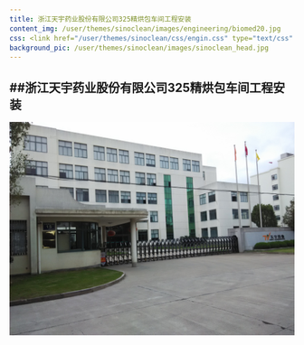 ```yaml
---
title: 浙江天宇药业股份有限公司325精烘包车间工程安装
content_img: /user/themes/sinoclean/images/engineering/biomed20.jpg
css: <link href="/user/themes/sinoclean/css/engin.css" type="text/css" rel="stylesheet" />
background_pic: /user/themes/sinoclean/images/sinoclean_head.jpg
---
```


##浙江天宇药业股份有限公司325精烘包车间工程安装
---

![Pic1](/user/themes/sinoclean/images/engineering/biomed20.jpg)
